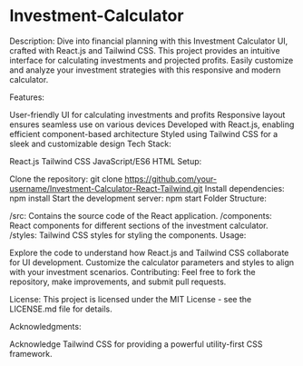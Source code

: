 # Investment-Calculator
 



Description:
Dive into financial planning with this Investment Calculator UI, crafted with React.js and Tailwind CSS. This project provides an intuitive interface for calculating investments and projected profits. Easily customize and analyze your investment strategies with this responsive and modern calculator.

Features:

User-friendly UI for calculating investments and profits
Responsive layout ensures seamless use on various devices
Developed with React.js, enabling efficient component-based architecture
Styled using Tailwind CSS for a sleek and customizable design
Tech Stack:

React.js
Tailwind CSS
JavaScript/ES6
HTML
Setup:

Clone the repository: git clone https://github.com/your-username/Investment-Calculator-React-Tailwind.git
Install dependencies: npm install
Start the development server: npm start
Folder Structure:

/src: Contains the source code of the React application.
/components: React components for different sections of the investment calculator.
/styles: Tailwind CSS styles for styling the components.
Usage:

Explore the code to understand how React.js and Tailwind CSS collaborate for UI development.
Customize the calculator parameters and styles to align with your investment scenarios.
Contributing:
Feel free to fork the repository, make improvements, and submit pull requests.

License:
This project is licensed under the MIT License - see the LICENSE.md file for details.


Acknowledgments:

Acknowledge Tailwind CSS for providing a powerful utility-first CSS framework.
